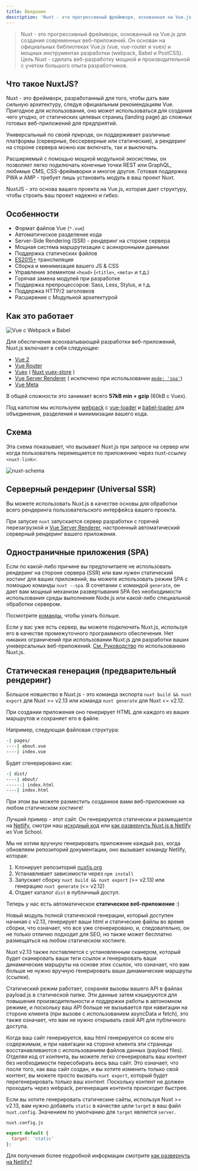 ```yaml
---
title: Введение
description: 'Nuxt - это прогрессивный фреймворк, основанная на Vue.js для создания современных веб-приложений. Он основан на официальных библиотеках Vue.js (vue, vue-router и vuex) и мощных инструментах разработки (webpack, Babel и PostCSS).'
---
```


> Nuxt - это прогрессивный фреймворк, основанный на Vue.js для создания современных веб-приложений. Он основан на официальных библиотеках Vue.js (vue, vue-router и vuex) и мощных инструментах разработки (webpack, Babel и PostCSS). Цель Nuxt - сделать веб-разработку мощной и производительной с учетом большого опыта разработчиков.

## Что такое NuxtJS?

Nuxt - это фреймворк, разработанный для того, чтобы дать вам сильную архитектуру, следуя официальным рекомендациям Vue. Пригодное для использования, оно может использоваться для создания чего угодно, от статических целевых страниц (landing page) до сложных готовых веб-приложений для предприятий.

Универсальный по своей природе, он поддерживает различные платформы (серверные, бессерверные или статические), а рендеринг на стороне сервера можно как включать, так и выключать.

Расширяемый с помощью мощной модульной экосистемы, он позволяет легко подключать конечные точки REST или GraphQL, любимые CMS, CSS-фреймворки и многое другое. Готовая поддержка PWA и AMP - требует лишь установить модуль в ваш проект Nuxt.

NuxtJS - это основа вашего проекта на Vue.js, которая дает структуру, чтобы строить ваш проект надежно и гибко.

## Особенности

- Формат файлов Vue (`*.vue`)
- Автоматическое разделение кода
- Server-Side Rendering (SSR) - рендеринг на стороне сервера
- Мощная система маршрутизации с асинхронными данными
- Поддержка статических файлов
- [ES2015+](https://babeljs.io/docs/en/learn/) транспиляция
- Сборка и минимизация вашего JS & CSS
- Управление элементом `<head>` (`<title>`, `<meta>` и т.д.)
- Горячая замена модулей при разработке
- Поддержка препроцессоров: Sass, Less, Stylus, и т.д.
- Поддержка HTTP/2 заголовков
- Расширение с Модульной архитектурой

## Как это работает

![Vue с Webpack и Babel](https://i.imgur.com/avEUftE.png)

Для обеспечения всеохватывающей разработки веб-приложений, Nuxt.js включает в себя следующее:

- [Vue 2](https://ru.vuejs.org/)
- [Vue Router](https://router.vuejs.org/ru/)
- [Vuex](https://vuex.vuejs.org/ru/) ( [Nuxt vuex-store](https://ru.nuxtjs.org/guide/vuex-store/) )
- [Vue Server Renderer](https://ssr.vuejs.org/ru/) ( исключено при использовании [`mode: 'spa'`](https://ru.nuxtjs.org/api/configuration-mode/))
- [Vue Meta](https://ru.nuxtjs.org/guide/html-head/)

В общей сложности это занимает всего **57kB min + gzip** (60kB с Vuex).

Под капотом мы используем [webpack](https://webpack.js.org/) с [vue-loader](https://vue-loader.vuejs.org/ru/) и [babel-loader](https://webpack.js.org/loaders/babel-loader/) для объединения, разделения и минимизации вашего кода.

## Схема

Эта схема показывает, что вызывает Nuxt.js при запросе на сервер или когда пользователь перемещается по приложению через nuxt-ссылку `<nuxt-link>`:

![nuxt-schema](https://ru.nuxtjs.org/nuxt-schema.svg)

## Серверный рендеринг (Universal SSR)

Вы можете использовать Nuxt.js в качестве основы для обработки всего рендеринга пользовательского интерфейса вашего проекта.

При запуске `nuxt` запускается сервер разработки с горячей перезагрузкой и [Vue Server Renderer](https://ssr.vuejs.org/ru/), настроенный автоматический серверный рендеринг вашего приложения.

## Одностраничные приложения (SPA)

Если по какой-либо причине вы предпочитаете не использовать рендеринг на стороне сервера (SSR) или вам нужен статический хостинг для ваших приложений, вы можете использовать режим SPA с помощью команды `nuxt --spa`. В сочетании с командой `generate`, он дает вам мощный механизм развертывания SPA без необходимости использования среды выполнения Node.js или какой-либо специальной обработки сервером.

Посмотрите [команды](https://ru.nuxtjs.org/guide/commands/), чтобы узнать больше.

Если у вас уже есть сервер, вы можете подключить Nuxt.js, используя его в качестве промежуточного программного обеспечения. Нет никаких ограничений при использовании Nuxt.js для разработки ваших универсальных веб-приложений. [См. Руководство](https://ru.nuxtjs.org/api/nuxt/) по использованию Nuxt.js.

## Статическая генерация (предварительный рендеринг)

Большое новшество в Nuxt.js - это команда экспорта `nuxt build && nuxt export` для Nuxt >= v2.13 или команда `nuxt generate` для Nuxt <= v2.12.

При создании приложения оно генерирует HTML для каждого из ваших маршрутов и сохраняет его в файле.

Например, следующая файловая структура:

```bash
-| pages/
----| about.vue
----| index.vue
```

Будет сгенерировано как:

```bash
-| dist/
----| about/
------| index.html
----| index.html
```

При этом вы можете разместить созданное вами веб-приложение на любом статическом хостинге!

Лучший пример - этот сайт. Он генерируется статически и размещается на [Netlify](https://www.netlify.com), смотри наш [исходный код](https://github.com/nuxt/nuxtjs.org) или [как развернуть Nuxt.js в Netlify](https://vueschool.io/lessons/how-to-deploy-nuxtjs-to-netlify?friend=nuxt) из Vue School.

Мы не хотим вручную генерировать приложение каждый раз, когда обновляем репозиторий документации, оно вызывает команду Netlify, которая:

1. Клонирует репозиторий [nuxtjs.org](https://github.com/nuxt/nuxtjs.org)
2. Устанавливает зависимости через `npm install`
3. Запускает сборку `nuxt build && nuxt export` (>= v2.13) или генерацию `nuxt generate` (<= v2.12)
4. Отдает каталог `dist` в публичный доступ.

Теперь у нас есть автоматическое **статическое веб-приложение** :)

Новый модуль полной статической генерации, который доступен начиная с v2.13, генерирует ваши html и статические файлы во время сборки, что означает, что все уже сгенерировано, и, следовательно, он не только отлично подходит для SEO, но также может бесплатно размещаться на любом статическом хостинге.

Nuxt v2.13 также поставляется с установленным сканером, который будет сканировать ваши теги ссылок и генерировать ваши динамические маршруты на основе этих ссылок, что означает, что вам больше не нужно вручную генерировать ваши динамические маршруты (ссылки).

Статический режим работает, сохраняя вызовы вашего API в файлах payload.js в статической папке. Эти данные затем кэшируются для повышения производительности и поддержки работы в автономном режиме, и поскольку ваш API больше не вызывается при навигации на стороне клиента (при вызове с использованием asyncData и fetch), это также означает, что вам не нужно открывать свой API для публичного доступа.

Когда ваш сайт генерируется, ваш html генерируется со всем его содержимым, и при навигации на стороне клиента эти страницы восстанавливаются с использованием файлов данных (payload files). Отделяя код от контента, вы можете легко сгенерировать ваш контент без необходимости пересобирать весь ваш сайт. Это означает, что после того, как ваш сайт создан, и вы хотите изменить только свой контент, вы можете просто вызвать `nuxt export`, который будет перегенерировать только ваш контент. Поскольку контент не должен проходить через webpack, регенерация контента происходит быстрее.

Если вы хотите генерировать статические сайты, используя Nuxt >= v2.13, вам нужно добавить `static` в качестве цели `target` в ваш файл `nuxt.config`. Значением по умолчанию для `target` является `server`.

`nuxt.config.js`

```js
export default {
  target: 'static'
};
```

Для получения более подробной информации смотрите [как развернуть на Netlify?](https://ru.nuxtjs.org/faq/netlify-deployment/)

